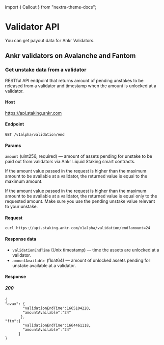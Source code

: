 import { Callout } from "nextra-theme-docs";

# Validator API
You can get payout data for Ankr Validators.

## Ankr validators on Avalanche and Fantom

### Get unstake data from a validator
RESTful API endpoint that returns amount of pending unstakes to be released from a validator and timestamp when the amount is unlocked at a validator.

#### Host 
https://api.staking.ankr.com

#### Endpoint
`GET /v1alpha/validation/end`

#### Params
`amount` (uint256, required) — amount of assets pending for unstake to be paid out from validators via Ankr Liquid Staking smart contracts. 

<Callout>
If the amount value passed in the request is higher than the maximum amount to be available at a validator, the returned value is equal to the maximum amount.

If the amount value passed in the request is higher than the maximum amount to be available at a validator, the returned value is equal only to the requested amount. Make sure you use the pending unstake value relevant to your unstake.  
</Callout>

#### Request
```
curl https://api.staking.ankr.com/v1alpha/validation/end?amount=24
```

#### Response data
* `validationEndTime` (Unix timestamp) — time the assets are unlocked at a validator. 
* `amountAvailable` (float64) — amount of unlocked assets pending for unstake available at a validator.

#### Response
##### 200
```
{
"avax": {
        "validationEndTime":1665104220,
        "amountAvailable":"24"
       },
"ftm":{
        "validationEndTime":1664461118,
        "amountAvailable":"24"
      }
}
```
